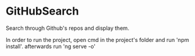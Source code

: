 # GitHubSearch

Search through Github's repos and display them.

In order to run the project, open cmd in the project's folder and run 'npm install'.
afterwards run 'ng serve -o'
